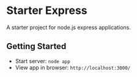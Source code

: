 # Starter Express

A starter project for node.js express applications.

## Getting Started

- Start server: `node app`
- View app in browser: `http://localhost:3000/`
